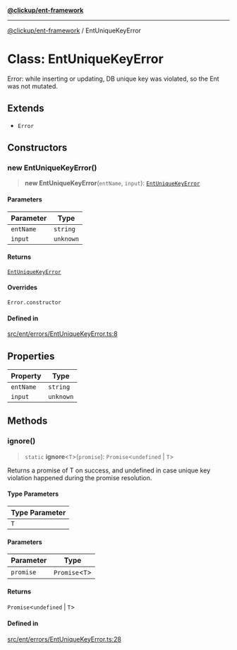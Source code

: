 [**@clickup/ent-framework**](../README.md)

***

[@clickup/ent-framework](../globals.md) / EntUniqueKeyError

# Class: EntUniqueKeyError

Error: while inserting or updating, DB unique key was violated,
so the Ent was not mutated.

## Extends

- `Error`

## Constructors

### new EntUniqueKeyError()

> **new EntUniqueKeyError**(`entName`, `input`): [`EntUniqueKeyError`](EntUniqueKeyError.md)

#### Parameters

| Parameter | Type |
| ------ | ------ |
| `entName` | `string` |
| `input` | `unknown` |

#### Returns

[`EntUniqueKeyError`](EntUniqueKeyError.md)

#### Overrides

`Error.constructor`

#### Defined in

[src/ent/errors/EntUniqueKeyError.ts:8](https://github.com/clickup/ent-framework/blob/master/src/ent/errors/EntUniqueKeyError.ts#L8)

## Properties

| Property | Type |
| ------ | ------ |
| `entName` | `string` |
| `input` | `unknown` |

## Methods

### ignore()

> `static` **ignore**\<`T`\>(`promise`): `Promise`\<`undefined` \| `T`\>

Returns a promise of T on success, and undefined in case unique key
violation happened during the promise resolution.

#### Type Parameters

| Type Parameter |
| ------ |
| `T` |

#### Parameters

| Parameter | Type |
| ------ | ------ |
| `promise` | `Promise`\<`T`\> |

#### Returns

`Promise`\<`undefined` \| `T`\>

#### Defined in

[src/ent/errors/EntUniqueKeyError.ts:28](https://github.com/clickup/ent-framework/blob/master/src/ent/errors/EntUniqueKeyError.ts#L28)
